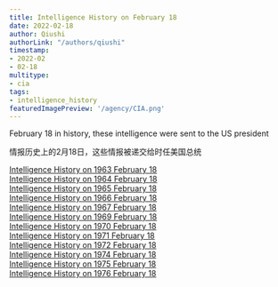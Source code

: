 ```yaml
---
title: Intelligence History on February 18
date: 2022-02-18
author: Qiushi 
authorLink: "/authors/qiushi"
timestamp: 
- 2022-02
- 02-18
multitype: 
- cia
tags: 
- intelligence_history
featuredImagePreview: '/agency/CIA.png'
---
```



February 18 in history, these intelligence were sent to the US president

情报历史上的2月18日，这些情报被递交给时任美国总统

<!--more-->







[Intelligence History on 1963 February 18](/dailybrief/1963-02-18)   
[Intelligence History on 1964 February 18](/dailybrief/1964-02-18)   
[Intelligence History on 1965 February 18](/dailybrief/1965-02-18)   
[Intelligence History on 1966 February 18](/dailybrief/1966-02-18)   
[Intelligence History on 1967 February 18](/dailybrief/1967-02-18)   
[Intelligence History on 1969 February 18](/dailybrief/1969-02-18)   
[Intelligence History on 1970 February 18](/dailybrief/1970-02-18)   
[Intelligence History on 1971 February 18](/dailybrief/1971-02-18)   
[Intelligence History on 1972 February 18](/dailybrief/1972-02-18)   
[Intelligence History on 1974 February 18](/dailybrief/1974-02-18)   
[Intelligence History on 1975 February 18](/dailybrief/1975-02-18)   
[Intelligence History on 1976 February 18](/dailybrief/1976-02-18)   
